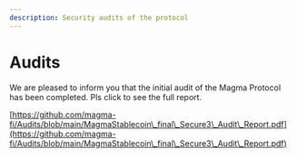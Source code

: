 ```yaml
---
description: Security audits of the protocol
---
```


# Audits

We are pleased to inform you that the initial audit of the Magma Protocol has been completed. Pls click to see the full report.

[https://github.com/magma-fi/Audits/blob/main/MagmaStablecoin\_final\_Secure3\_Audit\_Report.pdf](https://github.com/magma-fi/Audits/blob/main/MagmaStablecoin\_final\_Secure3\_Audit\_Report.pdf)


